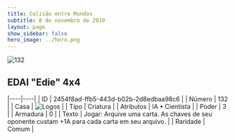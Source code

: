 ```yaml
---
title: Colisão entre Mundos
subtitle: 8 de novembro de 2019
layout: page
show_sidebar: false
hero_image: ../hero.png
---
```


![132](https://cdn.keyforgegame.com/media/card_front/pt/452_132_74P6R7X2XFVC_pt.png)

## EDAI "Edie" 4x4

|----|----|
| ID | 2454f8ad-ffb5-443d-b02b-2d8edbaa98c6 |
| Número | 132 |
| Casa | ![Logos](https://archonarcana.com/images/thumb/c/ce/Logos.png/22px-Logos.png "Logos") |
| Tipo | Criatura |
| Atributos | IA • Cientista |
| Poder | 3 |
| Armadura | 0 |
| Texto | Jogar:  Arquive uma carta. As chaves de seu oponente custam +1A para cada carta em seu arquivo. |
| Raridade | Comum |

